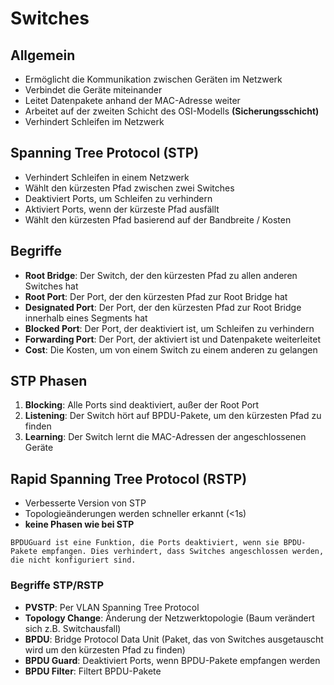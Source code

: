 # Switches

## Allgemein

- Ermöglicht die Kommunikation zwischen Geräten im Netzwerk
- Verbindet die Geräte miteinander
- Leitet Datenpakete anhand der MAC-Adresse weiter
- Arbeitet auf der zweiten Schicht des OSI-Modells **(Sicherungsschicht)**
- Verhindert Schleifen im Netzwerk

## Spanning Tree Protocol (STP)

- Verhindert Schleifen in einem Netzwerk
- Wählt den kürzesten Pfad zwischen zwei Switches
- Deaktiviert Ports, um Schleifen zu verhindern
- Aktiviert Ports, wenn der kürzeste Pfad ausfällt
- Wählt den kürzesten Pfad basierend auf der Bandbreite / Kosten

## Begriffe

- **Root Bridge**: Der Switch, der den kürzesten Pfad zu allen anderen Switches hat
- **Root Port**: Der Port, der den kürzesten Pfad zur Root Bridge hat
- **Designated Port**: Der Port, der den kürzesten Pfad zur Root Bridge innerhalb eines Segments hat
- **Blocked Port**: Der Port, der deaktiviert ist, um Schleifen zu verhindern
- **Forwarding Port**: Der Port, der aktiviert ist und Datenpakete weiterleitet
- **Cost**: Die Kosten, um von einem Switch zu einem anderen zu gelangen

## STP Phasen

1. **Blocking**: Alle Ports sind deaktiviert, außer der Root Port
2. **Listening**: Der Switch hört auf BPDU-Pakete, um den kürzesten Pfad zu finden
3. **Learning**: Der Switch lernt die MAC-Adressen der angeschlossenen Geräte

## Rapid Spanning Tree Protocol (RSTP)

- Verbesserte Version von STP
- Topologieänderungen werden schneller erkannt (<1s)
- **keine Phasen wie bei STP**

```plaintext
BPDUGuard ist eine Funktion, die Ports deaktiviert, wenn sie BPDU-Pakete empfangen. Dies verhindert, dass Switches angeschlossen werden, die nicht konfiguriert sind.
```

### Begriffe STP/RSTP

- **PVSTP**: Per VLAN Spanning Tree Protocol
- **Topology Change**: Änderung der Netzwerktopologie (Baum verändert sich z.B. Switchausfall)
- **BPDU**: Bridge Protocol Data Unit (Paket, das von Switches ausgetauscht wird um den kürzesten Pfad zu finden)
- **BPDU Guard**: Deaktiviert Ports, wenn BPDU-Pakete empfangen werden
- **BPDU Filter**: Filtert BPDU-Pakete
